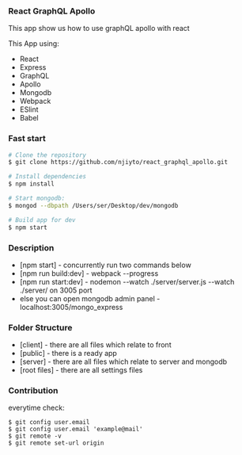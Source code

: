 ### React GraphQL Apollo

This app show us how to use graphQL apollo with react

This App using:

* React
* Express
* GraphQL
* Apollo
* Mongodb
* Webpack
* ESlint
* Babel

### Fast start
```sh
# Clone the repository
$ git clone https://github.com/njiyto/react_graphql_apollo.git

# Install dependencies
$ npm install

# Start mongodb:
$ mongod --dbpath /Users/ser/Desktop/dev/mongodb

# Build app for dev
$ npm start
```

### Description
* [npm start] - concurrently run two commands below
* [npm run build:dev] - webpack --progress
* [npm run start:dev] -  nodemon --watch ./server/server.js --watch ./server/ on 3005 port
* else you can open mongodb admin panel - localhost:3005/mongo_express

### Folder Structure
* [client] - there are all files which relate to front
* [public] - there is a ready app
* [server] - there are all files which relate to server and mongodb
* [root files] - there are all settings files

### Contribution
everytime check:
```
$ git config user.email
$ git config user.email 'example@mail'
$ git remote -v
$ git remote set-url origin
```